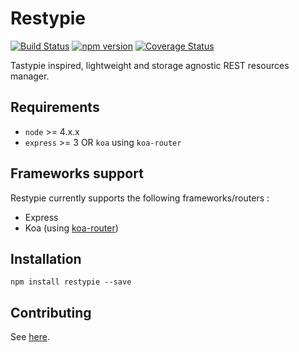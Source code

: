 # Restypie

[![Build Status](https://travis-ci.org/SylvainEstevez/Restypie.svg?branch=master)](https://travis-ci.org/SylvainEstevez/Restypie)
[![npm version](https://badge.fury.io/js/restypie.svg)](https://badge.fury.io/js/restypie)
[![Coverage Status](https://coveralls.io/repos/github/SylvainEstevez/Restypie/badge.svg?branch=master)](https://coveralls.io/github/SylvainEstevez/Restypie?branch=master)

Tastypie inspired, lightweight and storage agnostic REST resources manager.

## Requirements
- `node` >= 4.x.x
- `express` >= 3 OR `koa` using `koa-router`

## Frameworks support
Restypie currently supports the following frameworks/routers :
- Express
- Koa (using [koa-router](https://www.npmjs.com/package/koa-router))


## Installation
```
npm install restypie --save
```


## Contributing

See [here](./CONTRIBUTING.md).